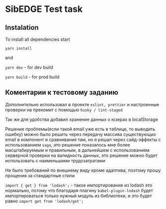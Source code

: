 # SibEDGE Test task

## Instalation

To install all dependencies start

`yarn install`

and 

`yarn dev` - for dev build

`yarn build` - for prod build

## Коментарии к тестовому заданию

Дополнительно использовал в проекте `eslint, prettier` и настроенные проверки на прекомит с помощью `husky / lint-staged`

Так же для удобства добавил хранение данных о юзерах в localStorage

Решение проблемы(если такой email уже есть в таблице, то выводить ошибку) можно было решить через передачу массива существующих email в компонент и сравнивания там, но я решал через сайд-эффекты с использованием `saga`, это решение показалось мне более масштабируемым и правильным, в дальнейшем с использованием серверной проверки на валидность данных, это решение можно будет использовать с наименьшими трудозатратами

Не было требований по внешнему виду кроме адаптива, поэтому прошу прощения за стандартные стили 

`import { get } from 'lodash';` - такое импортирование из lodash это нормально, потому что благодаря плагину `babel-plugin-lodash` будет импортироваться только нужный модуль из библиотеки, и это будет равно `import get from 'lodash/get';` 
